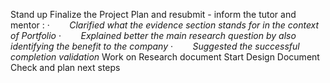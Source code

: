 Stand up
Finalize the Project Plan and resubmit - inform the tutor and mentor :
·        _Clarified what the evidence section stands for in the context of Portfolio_
·        _Explained better the main research question by also identifying the benefit to the company_
·        _Suggested the successful completion validation_
Work on Research document
Start Design Document
Check and plan next steps

